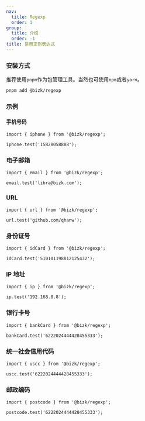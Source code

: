 ```yaml
---
nav:
  title: Regexp
  order: 1
group:
  title: 介绍
  order: -1
title: 常用正则表达式
---
```


### 安装方式

推荐使用`pnpm`作为包管理工具。当然也可使用`npm`或者`yarn`。

```bash
pnpm add @bizk/regexp
```

### 示例

#### 手机号码

```tsx | pure
import { iphone } from '@bizk/regexp';

iphone.test('15828058888');
```

### 电子邮箱

```tsx | pure
import { email } from '@bizk/regexp';

email.test('libra@bizk.com');
```

### URL

```tsx | pure
import { url } from '@bizk/regexp';

url.test('github.com/qhanw');
```

### 身份证号

```tsx | pure
import { idCard } from '@bizk/regexp';

idCard.test('510101198812125432');
```

### IP 地址

```tsx | pure
import { ip } from '@bizk/regexp';

ip.test('192.168.8.8');
```

### 银行卡号

```tsx | pure
import { bankCard } from '@bizk/regexp';

bankCard.test('6222024444428455333');
```

### 统一社会信用代码

```tsx | pure
import { uscc } from '@bizk/regexp';

uscc.test('6222024444428455333');
```

### 邮政编码

```tsx | pure
import { postcode } from '@bizk/regexp';

postcode.test('6222024444428455333');
```
